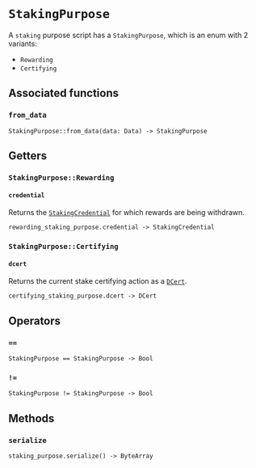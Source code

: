 # `StakingPurpose`

A `staking` purpose script has a `StakingPurpose`, which is an enum with 2 variants:
  * `Rewarding`
  * `Certifying`

## Associated functions

### `from_data`

```helios
StakingPurpose::from_data(data: Data) -> StakingPurpose
```

## Getters

### `StakingPurpose::Rewarding`

#### `credential`

Returns the [`StakingCredential`](./stakingcredential.md) for which rewards are being withdrawn.

```helios
rewarding_staking_purpose.credential -> StakingCredential
```

### `StakingPurpose::Certifying`

#### `dcert`

Returns the current stake certifying action as a [`DCert`](./dcert.md).

```helios
certifying_staking_purpose.dcert -> DCert
```

## Operators

### `==`

```helios
StakingPurpose == StakingPurpose -> Bool
```

### `!=`

```helios
StakingPurpose != StakingPurpose -> Bool
```

## Methods

### `serialize`

```helios
staking_purpose.serialize() -> ByteArray
```
